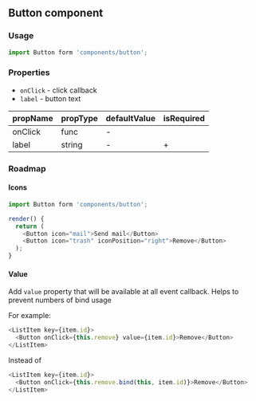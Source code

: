 ## Button component

### Usage

```js
import Button form 'components/button';
```

### Properties

* `onClick` - click callback
* `label` - button text

| propName | propType | defaultValue | isRequired |
|----------|----------|--------------|------------|
| onClick  | func     | -            |            |
| label    | string   | -            | +          |

### Roadmap

#### Icons

```js
import Button form 'components/button';

render() {
  return (
    <Button icon="mail">Send mail</Button>
    <Button icon="trash" iconPosition="right">Remove</Button>
  );
}
```

#### Value

Add `value` property that will be available at all event callback. Helps to prevent numbers of bind usage

For example:

```js
<ListItem key={item.id}>
  <Button onClick={this.remove} value={item.id}>Remove</Button>
</ListItem>
```
Instead of

```js
<ListItem key={item.id}>
  <Button onClick={this.remove.bind(this, item.id)}>Remove</Button>
</ListItem>
```